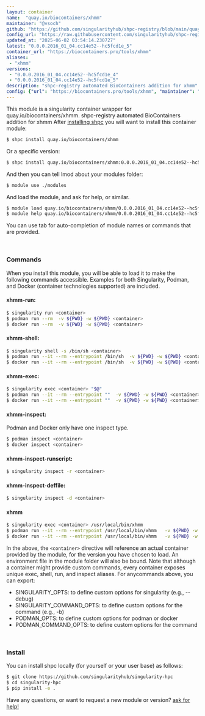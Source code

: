 ```yaml
---
layout: container
name:  "quay.io/biocontainers/xhmm"
maintainer: "@vsoch"
github: "https://github.com/singularityhub/shpc-registry/blob/main/quay.io/biocontainers/xhmm/container.yaml"
config_url: "https://raw.githubusercontent.com/singularityhub/shpc-registry/main/quay.io/biocontainers/xhmm/container.yaml"
updated_at: "2025-06-02 03:54:14.230727"
latest: "0.0.0.2016_01_04.cc14e52--hc5fcd1e_5"
container_url: "https://biocontainers.pro/tools/xhmm"
aliases:
 - "xhmm"
versions:
 - "0.0.0.2016_01_04.cc14e52--hc5fcd1e_4"
 - "0.0.0.2016_01_04.cc14e52--hc5fcd1e_5"
description: "shpc-registry automated BioContainers addition for xhmm"
config: {"url": "https://biocontainers.pro/tools/xhmm", "maintainer": "@vsoch", "description": "shpc-registry automated BioContainers addition for xhmm", "latest": {"0.0.0.2016_01_04.cc14e52--hc5fcd1e_5": "sha256:472b12f42783d2feb63a446bfc17970df04ed5e2ce0f10eee4eece8dec249057"}, "tags": {"0.0.0.2016_01_04.cc14e52--hc5fcd1e_4": "sha256:78fd1ae344727697639f4c200e108a2649a4560b7e82ecbfad26c1e9f35592fc", "0.0.0.2016_01_04.cc14e52--hc5fcd1e_5": "sha256:472b12f42783d2feb63a446bfc17970df04ed5e2ce0f10eee4eece8dec249057"}, "docker": "quay.io/biocontainers/xhmm", "aliases": {"xhmm": "/usr/local/bin/xhmm"}}
---
```


This module is a singularity container wrapper for quay.io/biocontainers/xhmm.
shpc-registry automated BioContainers addition for xhmm
After [installing shpc](#install) you will want to install this container module:


```bash
$ shpc install quay.io/biocontainers/xhmm
```

Or a specific version:

```bash
$ shpc install quay.io/biocontainers/xhmm:0.0.0.2016_01_04.cc14e52--hc5fcd1e_5
```

And then you can tell lmod about your modules folder:

```bash
$ module use ./modules
```

And load the module, and ask for help, or similar.

```bash
$ module load quay.io/biocontainers/xhmm/0.0.0.2016_01_04.cc14e52--hc5fcd1e_5
$ module help quay.io/biocontainers/xhmm/0.0.0.2016_01_04.cc14e52--hc5fcd1e_5
```

You can use tab for auto-completion of module names or commands that are provided.

<br>

### Commands

When you install this module, you will be able to load it to make the following commands accessible.
Examples for both Singularity, Podman, and Docker (container technologies supported) are included.

#### xhmm-run:

```bash
$ singularity run <container>
$ podman run --rm  -v ${PWD} -w ${PWD} <container>
$ docker run --rm  -v ${PWD} -w ${PWD} <container>
```

#### xhmm-shell:

```bash
$ singularity shell -s /bin/sh <container>
$ podman run --it --rm --entrypoint /bin/sh  -v ${PWD} -w ${PWD} <container>
$ docker run --it --rm --entrypoint /bin/sh  -v ${PWD} -w ${PWD} <container>
```

#### xhmm-exec:

```bash
$ singularity exec <container> "$@"
$ podman run --it --rm --entrypoint ""  -v ${PWD} -w ${PWD} <container> "$@"
$ docker run --it --rm --entrypoint ""  -v ${PWD} -w ${PWD} <container> "$@"
```

#### xhmm-inspect:

Podman and Docker only have one inspect type.

```bash
$ podman inspect <container>
$ docker inspect <container>
```

#### xhmm-inspect-runscript:

```bash
$ singularity inspect -r <container>
```

#### xhmm-inspect-deffile:

```bash
$ singularity inspect -d <container>
```


#### xhmm

```bash
$ singularity exec <container> /usr/local/bin/xhmm
$ podman run --it --rm --entrypoint /usr/local/bin/xhmm   -v ${PWD} -w ${PWD} <container> -c " $@"
$ docker run --it --rm --entrypoint /usr/local/bin/xhmm   -v ${PWD} -w ${PWD} <container> -c " $@"
```



In the above, the `<container>` directive will reference an actual container provided
by the module, for the version you have chosen to load. An environment file in the
module folder will also be bound. Note that although a container
might provide custom commands, every container exposes unique exec, shell, run, and
inspect aliases. For anycommands above, you can export:

 - SINGULARITY_OPTS: to define custom options for singularity (e.g., --debug)
 - SINGULARITY_COMMAND_OPTS: to define custom options for the command (e.g., -b)
 - PODMAN_OPTS: to define custom options for podman or docker
 - PODMAN_COMMAND_OPTS: to define custom options for the command

<br>

### Install

You can install shpc locally (for yourself or your user base) as follows:

```bash
$ git clone https://github.com/singularityhub/singularity-hpc
$ cd singularity-hpc
$ pip install -e .
```

Have any questions, or want to request a new module or version? [ask for help!](https://github.com/singularityhub/singularity-hpc/issues)